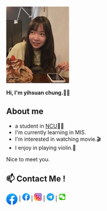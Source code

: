 ![image](https://github.com/angelinchung/itlab-ncu/blob/main/%E7%A7%98%E6%9B%B8%E7%B5%84%E7%B5%84%E5%93%A1_%E8%B3%87%E7%AE%A1%E4%BA%8C_%E9%8D%BE%E4%BD%BE%E7%92%87.jpg?raw=true)

**Hi, I'm yihsuan chung.🙌🏻**
## About me
- a student in [NCU]( https://www.ncu.edu.tw/tw/index.html)✍🏻
- I'm currently learning in MIS.
- I'm interested in watching movie.🎬
- I enjoy in playing violin.🎻 

Nice to meet you.

## 📫 Contact Me !
<a href="https://www.facebook.com/angelin.jong/" target="blank"><img align="center" src="https://github.com/angelinchung/itlab-ncu/blob/main/Facebook.jpg?raw=true" alt="Facebook" height="30" width="30"/></a> | 
<code><img height="20" src="https://github.com/angelinchung/itlab-ncu/blob/main/Facebook.jpg?raw=true"></code> | 
<code><img height="20" src="https://github.com/angelinchung/itlab-ncu/blob/main/insta.jpg?raw=true"></code> | 
<code><img height="20" src="https://github.com/angelinchung/itlab-ncu/blob/main/telegram.png?raw=true"></code> | 
<code><img height="20" src="https://github.com/angelinchung/itlab-ncu/blob/main/wechat.png?raw=true"></code>



